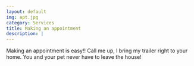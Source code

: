```yaml
---
layout: default
img: apt.jpg
category: Services
title: Making an appointment
description: |
---
```

Making an appointment is easy!! Call me up, I bring my trailer right to your home.  You and your pet never have to leave the house!
